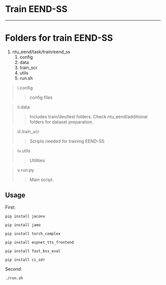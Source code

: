 Train EEND-SS
===========================


****

# Folders for train EEND-SS
1. ntu_eend/task/train/eend_ss
   1. config
   2. data
   3. train_scr
   4. utils
   5. run.sh

>i.config
>>config files

>ii.data
>>Includes train/dev/test folders. Check ntu_eend/additional folders for dataset preparation.

>iii.train_scr
>> Scripts needed for training EEND-SS

>iv.utils
>>Utilities

>v.run.py
>>Main script. 


## **Usage**
First:
```
pip install jaconv

pip install jamo

pip install torch_complex

pip install espnet_tts_frontend

pip install fast_bss_eval

pip install ci_sdr
```

Second:
```
./run.sh
```

